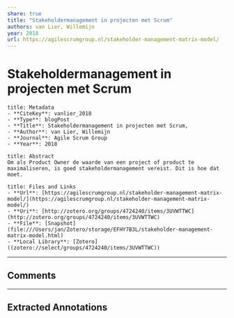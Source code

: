 ```yaml
---
share: true
title: "Stakeholdermanagement in projecten met Scrum"
authors: van Lier, Willemijn
year: 2018 
url: https://agilescrumgroup.nl/stakeholder-management-matrix-model/
---
```


# Stakeholdermanagement in projecten met Scrum

```ad-info
title: Metadata
- **CiteKey**: vanlier_2018
- **Type**: blogPost
- **Title**: Stakeholdermanagement in projecten met Scrum, 
- **Author**: van Lier, Willemijn
- **Journal**: Agile Scrum Group 
- **Year**: 2018 
```
```ad-quote
title: Abstract
Om als Product Owner de waarde van een project of product te maximaliseren, is goed stakeholdermanagement vereist. Dit is hoe dat moet.
```
```ad-abstract
title: Files and Links
- **Url**: [https://agilescrumgroup.nl/stakeholder-management-matrix-model/](https://agilescrumgroup.nl/stakeholder-management-matrix-model/)
- **Uri**: [http://zotero.org/groups/4724240/items/3UVWTTWC](http://zotero.org/groups/4724240/items/3UVWTTWC)
- **File**: [Snapshot](file:///Users/jan/Zotero/storage/EFHY7B3L/stakeholder-management-matrix-model.html)
- **Local Library**: [Zotero]((zotero://select/groups/4724240/items/3UVWTTWC))
```

----

## Comments



----

## Extracted Annotations

